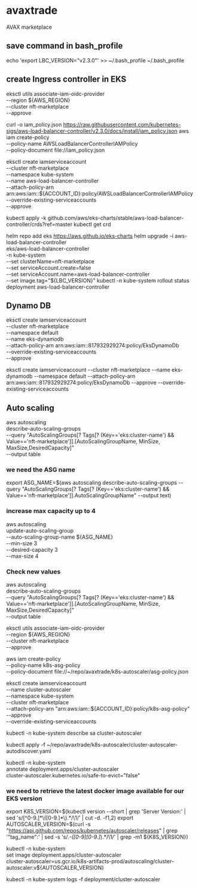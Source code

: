 # avaxtrade
AVAX marketplace


## save command in bash_profile
echo 'export LBC_VERSION="v2.3.0"' >>  ~/.bash_profile
~/.bash_profile


## create Ingress controller in EKS

eksctl utils associate-iam-oidc-provider \
    --region ${AWS_REGION} \
    --cluster nft-marketplace \
    --approve

curl -o iam_policy.json https://raw.githubusercontent.com/kubernetes-sigs/aws-load-balancer-controller/v2.3.0/docs/install/iam_policy.json
aws iam create-policy \
    --policy-name AWSLoadBalancerControllerIAMPolicy \
    --policy-document file://iam_policy.json

eksctl create iamserviceaccount \
  --cluster nft-marketplace \
  --namespace kube-system \
  --name aws-load-balancer-controller \
  --attach-policy-arn arn:aws:iam::${ACCOUNT_ID}:policy/AWSLoadBalancerControllerIAMPolicy \
  --override-existing-serviceaccounts \
  --approve

kubectl apply -k github.com/aws/eks-charts/stable/aws-load-balancer-controller/crds?ref=master
kubectl get crd

helm repo add eks https://aws.github.io/eks-charts
helm upgrade -i aws-load-balancer-controller \
    eks/aws-load-balancer-controller \
    -n kube-system \
    --set clusterName=nft-marketplace \
    --set serviceAccount.create=false \
    --set serviceAccount.name=aws-load-balancer-controller \
    --set image.tag="${LBC_VERSION}"
kubectl -n kube-system rollout status deployment aws-load-balancer-controller



## Dynamo DB

eksctl create iamserviceaccount \
  --cluster nft-marketplace \
  --namespace default \
  --name eks-dynamodb \
  --attach-policy-arn arn:aws:iam::817932929274:policy/EksDynamoDb \
  --override-existing-serviceaccounts \
  --approve

eksctl create iamserviceaccount --cluster nft-marketplace --name eks-dynamodb --namespace default --attach-policy-arn arn:aws:iam::817932929274:policy/EksDynamoDb --approve --override-existing-serviceaccounts


## Auto scaling

aws autoscaling \
    describe-auto-scaling-groups \
    --query "AutoScalingGroups[? Tags[? (Key=='eks:cluster-name') && Value=='nft-marketplace']].[AutoScalingGroupName, MinSize, MaxSize,DesiredCapacity]" \
    --output table

### we need the ASG name
export ASG_NAME=$(aws autoscaling describe-auto-scaling-groups --query "AutoScalingGroups[? Tags[? (Key=='eks:cluster-name') && Value=='nft-marketplace']].AutoScalingGroupName" --output text)

### increase max capacity up to 4
aws autoscaling \
    update-auto-scaling-group \
    --auto-scaling-group-name ${ASG_NAME} \
    --min-size 3 \
    --desired-capacity 3 \
    --max-size 4

### Check new values
aws autoscaling \
    describe-auto-scaling-groups \
    --query "AutoScalingGroups[? Tags[? (Key=='eks:cluster-name') && Value=='nft-marketplace']].[AutoScalingGroupName, MinSize, MaxSize,DesiredCapacity]" \
    --output table

eksctl utils associate-iam-oidc-provider \
    --region ${AWS_REGION} \
    --cluster nft-marketplace \
    --approve

aws iam create-policy   \
  --policy-name k8s-asg-policy \
  --policy-document file://~/repo/avaxtrade/k8s-autoscaler/asg-policy.json

eksctl create iamserviceaccount \
    --name cluster-autoscaler \
    --namespace kube-system \
    --cluster nft-marketplace \
    --attach-policy-arn "arn:aws:iam::${ACCOUNT_ID}:policy/k8s-asg-policy" \
    --approve \
    --override-existing-serviceaccounts

kubectl -n kube-system describe sa cluster-autoscaler

kubectl apply -f ~/repo/avaxtrade/k8s-autoscaler/cluster-autoscaler-autodiscover.yaml

kubectl -n kube-system \
    annotate deployment.apps/cluster-autoscaler \
    cluster-autoscaler.kubernetes.io/safe-to-evict="false"

### we need to retrieve the latest docker image available for our EKS version
export K8S_VERSION=$(kubectl version --short | grep 'Server Version:' | sed 's/[^0-9.]*\([0-9.]*\).*/\1/' | cut -d. -f1,2)
export AUTOSCALER_VERSION=$(curl -s "https://api.github.com/repos/kubernetes/autoscaler/releases" | grep '"tag_name":' | sed -s 's/.*-\([0-9][0-9\.]*\).*/\1/' | grep -m1 ${K8S_VERSION})

kubectl -n kube-system \
    set image deployment.apps/cluster-autoscaler \
    cluster-autoscaler=us.gcr.io/k8s-artifacts-prod/autoscaling/cluster-autoscaler:v${AUTOSCALER_VERSION}

kubectl -n kube-system logs -f deployment/cluster-autoscaler

